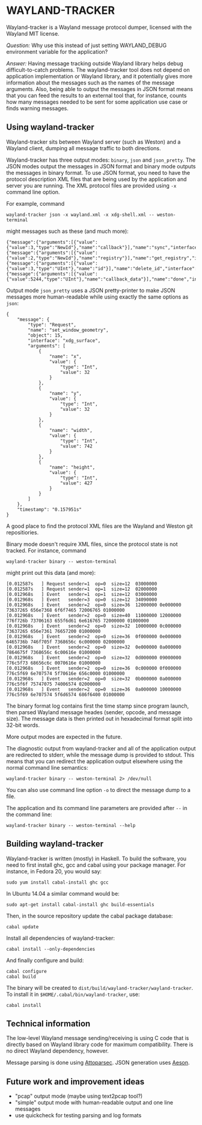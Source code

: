 WAYLAND-TRACKER
===============

Wayland-tracker is a Wayland message protocol dumper, licensed with the Wayland
MIT license.

*Question:* Why use this instead of just setting WAYLAND_DEBUG environment
variable for the application?

*Answer:* Having message tracking outside Wayland library helps debug
difficult-to-catch problems. The wayland-tracker tool does not depend on
application implementation or Wayland library, and it potentially gives more
information about the messages such as the names of the message arguments. Also,
being able to output the messages in JSON format means that you can feed the
results to an external tool that, for instance, counts how many messages needed
to be sent for some application use case or finds warning messages.

Using wayland-tracker
---------------------

Wayland-tracker sits between Wayland server (such as Weston) and a Wayland
client, dumping all message traffic to both directions.

Wayland-tracker has three output modes: `binary`, `json` and `json_pretty`. The
JSON modes output the messages in JSON format and binary mode outputs the
messages in binary format. To use JSON format, you need to have the protocol
description XML files that are being used by the application and server you are
running. The XML protocol files are provided using `-x` command line option.

For example, command

    wayland-tracker json -x wayland.xml -x xdg-shell.xml -- weston-terminal

might messages such as these (and much more):

    {"message":{"arguments":[{"value":{"value":3,"type":"NewId"},"name":"callback"}],"name":"sync","interface":"wl_display","object":1,"type":"Request"},"timestamp":"0.158632s"}
    {"message":{"arguments":[{"value":{"value":2,"type":"NewId"},"name":"registry"}],"name":"get_registry","interface":"wl_display","object":1,"type":"Request"},"timestamp":"0.158632s"}
    {"message":{"arguments":[{"value":{"value":3,"type":"UInt"},"name":"id"}],"name":"delete_id","interface":"wl_display","object":1,"type":"Event"},"timestamp":"0.158947s"}
    {"message":{"arguments":[{"value":{"value":5244,"type":"UInt"},"name":"callback_data"}],"name":"done","interface":"wl_callback","object":3,"type":"Event"},"timestamp":"0.158947s"}

Output mode `json_pretty` uses a JSON pretty-printer to make JSON messages more
human-readable while using exactly the same options as `json`:

    {
        "message": {
            "type": "Request",
            "name": "set_window_geometry",
            "object": 15,
            "interface": "xdg_surface",
            "arguments": [
                {
                    "name": "x",
                    "value": {
                        "type": "Int",
                        "value": 32
                    }
                },
                {
                    "name": "y",
                    "value": {
                        "type": "Int",
                        "value": 32
                    }
                },
                {
                    "name": "width",
                    "value": {
                        "type": "Int",
                        "value": 742
                    }
                },
                {
                    "name": "height",
                    "value": {
                        "type": "Int",
                        "value": 427
                    }
                }
            ]
        },
        "timestamp": "0.157951s"
    }

A good place to find the protocol XML files are the Wayland and Weston git
repositiories.

Binary mode doesn't require XML files, since the protocol state is not
tracked. For instance, command

    wayland-tracker binary -- weston-terminal

might print out this data (and more):

    [0.012587s   ] Request sender=1  op=0  size=12  03000000
    [0.012587s   ] Request sender=1  op=1  size=12  02000000
    [0.012968s   ] Event   sender=1  op=1  size=12  03000000
    [0.012968s   ] Event   sender=3  op=0  size=12  34090000
    [0.012968s   ] Event   sender=2  op=0  size=36  12000000 0e000000 73637265 656e7368 6f6f7465 72006765 01000000
    [0.012968s   ] Event   sender=2  op=0  size=40  11000000 12000000 776f726b 73706163 655f6d61 6e616765 72000000 01000000
    [0.012968s   ] Event   sender=2  op=0  size=32  10000000 0c000000 73637265 656e7361 76657200 01000000
    [0.012968s   ] Event   sender=2  op=0  size=36  0f000000 0e000000 6465736b 746f705f 7368656c 6c000000 02000000
    [0.012968s   ] Event   sender=2  op=0  size=32  0e000000 0a000000 7864675f 7368656c 6c00616e 01000000
    [0.012968s   ] Event   sender=2  op=0  size=32  0d000000 09000000 776c5f73 68656c6c 0070616e 01000000
    [0.012968s   ] Event   sender=2  op=0  size=36  0c000000 0f000000 776c5f69 6e707574 5f70616e 656c0000 01000000
    [0.012968s   ] Event   sender=2  op=0  size=32  0b000000 0a000000 776c5f6f 75747075 74006574 02000000
    [0.012968s   ] Event   sender=2  op=0  size=36  0a000000 10000000 776c5f69 6e707574 5f6d6574 686f6400 01000000

The binary format log contains first the time stamp since program launch, then
parsed Wayland message heades (sender, opcode, and message size). The message
data is then printed out in hexadecimal format split into 32-bit words.

More output modes are expected in the future.

The diagnostic output from wayland-tracker and all of the application output are
redirected to stderr, while the message dump is provided to stdout. This means
that you can redirect the application output elsewhere using the normal command
line semantics:

    wayland-tracker binary -- weston-terminal 2> /dev/null

You can also use command line option `-o` to direct the message dump to a file.

The application and its command line parameters are provided after `--` in the
command line:

    wayland-tracker binary -- weston-terminal --help

Building wayland-tracker
------------------------

Wayland-tracker is written (mostly) in Haskell. To build the software, you need
to first install ghc, gcc and cabal using your package manager. For instance, in
Fedora 20, you would say:

    sudo yum install cabal-install ghc gcc

In Ubuntu 14.04 a similar command would be:

    sudo apt-get install cabal-install ghc build-essentials

Then, in the source repository update the cabal package database:

    cabal update

Install all dependencies of wayland-tracker:

    cabal install --only-dependencies

And finally configure and build:

    cabal configure
    cabal build

The binary will be created to `dist/build/wayland-tracker/wayland-tracker`. To
install it in `$HOME/.cabal/bin/wayland-tracker`, use:

    cabal install

Technical information
---------------------

The low-level Wayland message sending/receiving is using C code that is directly
based on Wayland library code for maximum compatibility. There is no direct
Wayland dependency, however.

Message parsing is done using [Attoparsec](https://github.com/bos/attoparsec).
JSON generation uses [Aeson](https://github.com/bos/aeson).

Future work and improvement ideas
---------------------------------

* "pcap" output mode (maybe using text2pcap tool?)
* "simple" output mode with human-readable output and one line messages
* use quickcheck for testing parsing and log formats

